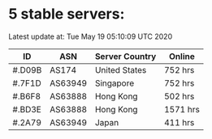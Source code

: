 # 5 stable servers:

Latest update at: Tue May 19 05:10:09 UTC 2020

| ID | ASN | Server Country | Online |
| -- | --- | -------------- | ------ |
| #.D09B | AS174 | United States | 752 hrs |
| #.7F1D | AS63949 | Singapore | 752 hrs |
| #.B6F8 | AS63888 | Hong Kong | 502 hrs |
| #.BD3E | AS63888 | Hong Kong | 1571 hrs |
| #.2A79 | AS63949 | Japan | 411 hrs |

